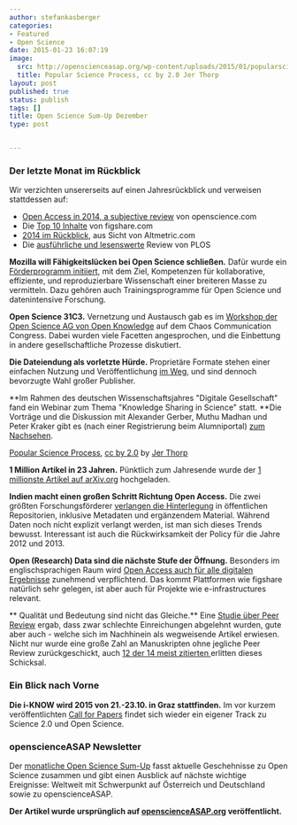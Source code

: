 ```yaml
---
author: stefankasberger
categories:
- Featured
- Open Science
date: 2015-01-23 16:07:19
image:
  src: http://openscienceasap.org/wp-content/uploads/2015/01/popularscienceprocess-580x536.png
  title: Popular Science Process, cc by 2.0 Jer Thorp
layout: post
published: true
status: publish
tags: []
title: Open Science Sum-Up Dezember
type: post


---
```


### Der letzte Monat im Rückblick

Wir verzichten unsererseits auf einen Jahresrückblick und verweisen stattdessen auf:

  * [Open Access in 2014, a subjective review](http://openscience.com/the-year-2014-in-open-access-a-subjective-review/) von openscience.com
  * Die [Top 10 Inhalte](http://figshare.com/blog/The_figshare_top_10_of_2014_according_to_altmetric/142) von figshare.com
  * [2014 im Rückblick](http://www.altmetric.com/blog/2014-a-year-in-review/), aus Sicht von Altmetric.com
  * Die [ausführliche und lesenswerte](http://blogs.plos.org/absolutely-maybe/open-access-2014-a-year-that-data-cracked-through-secrecy-and-myth/) Review von PLOS

**Mozilla will Fähigkeitslücken bei Open Science schließen.** Dafür wurde ein [Förderprogramm initiiert](http://mozillascience.org/announcing-new-support-to-build-capacity-for-open-science/), mit dem Ziel, Kompetenzen für kollaborative, effiziente, und reproduzierbare Wissenschaft einer breiteren Masse zu vermitteln. Dazu gehören auch Trainingsprogramme für Open Science und datenintensive Forschung.

**Open Science 31C3.** Vernetzung und Austausch gab es im [Workshop der Open Science AG von Open Knowledge](http://okfn.de/2015/01/open-science-auf-dem-chaos-communication-congress-31c3/) auf dem Chaos Communication Congress. Dabei wurden viele Facetten angesprochen, und die Einbettung in andere gesellschaftliche Prozesse diskutiert.

**Die Dateiendung als vorletzte Hürde.** Proprietäre Formate stehen einer einfachen Nutzung und Veröffentlichung [im Weg](https://medium.com/open-science/open-science-but-not-during-submission-6049dbfd14f9), und sind dennoch bevorzugte Wahl großer Publisher.

**Im Rahmen des deutschen Wissenschaftsjahres "Digitale Gesellschaft" fand ein Webinar zum Thema "Knowledge Sharing in Science" statt. **Die Vorträge und die Diskussion mit Alexander Gerber, Muthu Madhan und Peter Kraker gibt es (nach einer Registrierung beim Alumniportal) [zum Nachsehen](https://www.alumniportal-deutschland.org/community/pg/groups/13561365/digitale-gesellschaft-digital-society/).

 [Popular Science Process](https://www.flickr.com/photos/blprnt/6281856864), [cc by 2.0](https://creativecommons.org/licenses/by/2.0/) by [Jer Thorp](https://www.flickr.com/photos/blprnt/)

**1 Million Artikel in 23 Jahren.** Pünktlich zum Jahresende wurde der [1 millionste Artikel auf arXiv.org](http://www.nature.com/news/the-arxiv-preprint-server-hits-1-million-articles-1.16643) hochgeladen.

**Indien macht einen großen Schritt Richtung Open Access.** Die zwei größten Forschungsförderer [verlangen die Hinterlegung](http://news.sciencemag.org/asiapacific/2014/12/india-s-major-science-funders-join-open-access-push) in öffentlichen Repositorien, inklusive Metadaten und ergänzendem Material. Während Daten noch nicht explizit verlangt werden, ist man sich dieses Trends bewusst. Interessant ist auch die Rückwirksamkeit der Policy für die Jahre 2012 und 2013.

**Open (Research) Data sind die nächste Stufe der Öffnung.** Besonders im englischsprachigen Raum wird [Open Access auch für alle digitalen Ergebnisse](http://figshare.com/blog/2015_The_year_of_open_data_mandates/143) zunehmend verpflichtend. Das kommt Plattformen wie figshare natürlich sehr gelegen, ist aber auch für Projekte wie e-infrastructures relevant.

** Qualität und Bedeutung sind nicht das Gleiche.** Eine [Studie über Peer Review](http://www.pnas.org/content/112/2/360) ergab, dass zwar schlechte Einreichungen abgelehnt wurden, gute aber auch - welche sich im Nachhinein als wegweisende Artikel erwiesen. Nicht nur wurde eine große Zahl an Manuskripten ohne jegliche Peer Review zurückgeschickt, auch [12 der 14 meist zitierten ](http://news.sciencemag.org/scientific-community/2014/12/does-journal-peer-review-miss-best-and-brightest)erlitten dieses Schicksal.

### Ein Blick nach Vorne

**Die i-KNOW wird 2015 von 21.-23.10. in Graz stattfinden.** Im vor kurzem veröffentlichten [Call for Papers](http://i-know.tugraz.at/call-for-papers/) findet sich wieder ein eigener Track zu Science 2.0 und Open Science.

### openscienceASAP Newsletter

Der [monatliche Open Science Sum-Up](http://openscienceasap.org/social/monthly-sum-up/) fasst aktuelle Geschehnisse zu Open Science zusammen und gibt einen Ausblick auf nächste wichtige Ereignisse: Weltweit mit Schwerpunkt auf Österreich und Deutschland sowie zu openscienceASAP.

**Der Artikel wurde ursprünglich auf [openscienceASAP.org](http://openscienceasap.org/stream/2015/01/22/open-science-sum-up-dezember/) veröffentlicht.**